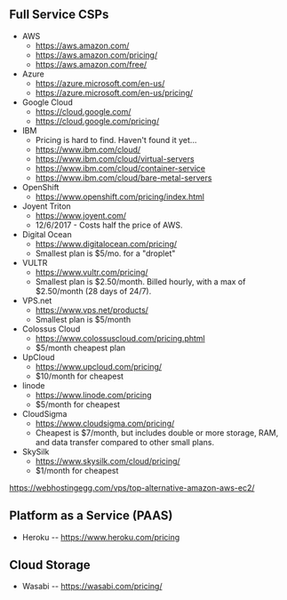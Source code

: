 ## Full Service CSPs

- AWS
  - https://aws.amazon.com/
  - https://aws.amazon.com/pricing/
  - https://aws.amazon.com/free/
- Azure
  - https://azure.microsoft.com/en-us/
  - https://azure.microsoft.com/en-us/pricing/
- Google Cloud
  - https://cloud.google.com/
  - https://cloud.google.com/pricing/
- IBM
  - Pricing is hard to find. Haven't found it yet...
  - https://www.ibm.com/cloud/
  - https://www.ibm.com/cloud/virtual-servers
  - https://www.ibm.com/cloud/container-service
  - https://www.ibm.com/cloud/bare-metal-servers
- OpenShift
  - https://www.openshift.com/pricing/index.html
- Joyent Triton
  - https://www.joyent.com/
  - 12/6/2017 - Costs half the price of AWS.
- Digital Ocean
  - https://www.digitalocean.com/pricing/
  - Smallest plan is $5/mo. for a "droplet"
- VULTR
  - https://www.vultr.com/pricing/
  - Smallest plan is $2.50/month. Billed hourly, with a max of $2.50/month (28 days of 24/7).
- VPS.net
  - https://www.vps.net/products/
  - Smallest plan is $5/month
- Colossus Cloud
  - https://www.colossuscloud.com/pricing.phtml
  - $5/month cheapest plan
- UpCloud
  - https://www.upcloud.com/pricing/
  - $10/month for cheapest
- linode
  - https://www.linode.com/pricing
  - $5/month for cheapest
- CloudSigma
  - https://www.cloudsigma.com/pricing/
  - Cheapest is $7/month, but includes double or more storage, RAM, and data transfer compared to other small plans.
- SkySilk
  - https://www.skysilk.com/cloud/pricing/
  - $1/month for cheapest

https://webhostingegg.com/vps/top-alternative-amazon-aws-ec2/

## Platform as a Service (PAAS)

- Heroku -- https://www.heroku.com/pricing

## Cloud Storage

- Wasabi -- https://wasabi.com/pricing/
